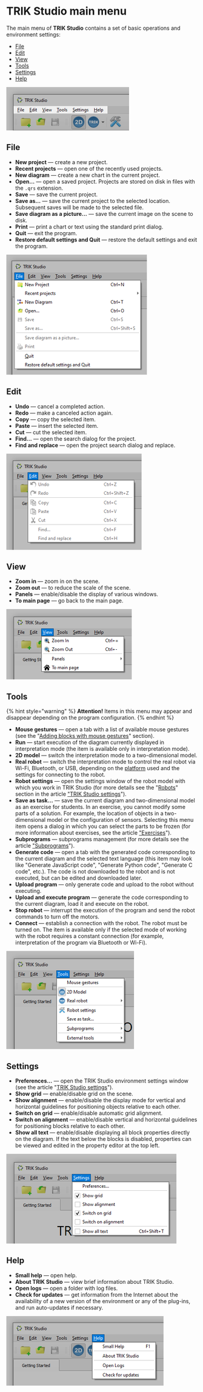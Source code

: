 # TRIK Studio main menu

The main menu of **TRIK Studio** contains a set of basic operations and environment settings:

* [File](main-menu.md#menu-file)
* [Edit](main-menu.md#menu-edit)
* [View](main-menu.md#menu-view)
* [Tools](main-menu.md#menu-tools)
* [Settings](main-menu.md#menu-settings)
* [Help](main-menu.md#menu-about)

![](<../../.gitbook/assets/05 1 en Main Menu 2.png>)

## File <a href="#menu-file" id="menu-file"></a>

* **New project** — create a new project.
* **Recent projects** — open one of the recently used projects.
* **New diagram** — create a new chart in the current project.
* **Open…** — open a saved project. Projects are stored on disk in files with the `.qrs` extension.
* **Save** — save the current project.
* **Save as…** — save the current project to the selected location. Subsequent saves will be made to the selected file.
* **Save diagram as a picture…** — save the current image on the scene to disk.
* **Print** — print a chart or text using the standard print dialog.
* **Quit** — exit the program.
* **Restore default settings and Quit** — restore the default settings and exit the program.

![](<../../.gitbook/assets/05 2 en Menu File 3.png>)

## Edit <a href="#menu-edit" id="menu-edit"></a>

* **Undo** — cancel a completed action.
* **Redo** — make a canceled action again.
* **Copy** — copy the selected item.
* **Paste** — insert the selected item.
* **Cut** — cut the selected item.
* **Find...** — open the search dialog for the project.
* **Find and replace** — open the project search dialog and replace.

![](<../../.gitbook/assets/05 3 en Menu Edit 3.png>)

## View <a href="#menu-view" id="menu-view"></a>

* **Zoom in** — zoom in on the scene.
* **Zoom out** — to reduce the scale of the scene.
* **Panels** — enable/disable the display of various windows.
* **To main page** — go back to the main page.

![](<../../.gitbook/assets/05 4 en Menu View 3.png>)

## Tools <a href="#menu-tools" id="menu-tools"></a>

{% hint style="warning" %}
**Attention!** Items in this menu may appear and disappear depending on the program configuration.
{% endhint %}

* **Mouse gestures** — open a tab with a list of available mouse gestures (see the "[Adding blocks with mouse gestures](../programming-visual/blocks-add-delete.md#mouse-gesture)" section).
* **Run** — start execution of the diagram currently displayed in interpretation mode (the item is available only in interpretation mode).
* **2D model** — switch the interpretation mode to a two-dimensional model.
* **Real robot** — switch the interpretation mode to control the real robot via Wi-Fi, Bluetooth, or USB, depending on the [platform](../about/#platforms) used and the settings for connecting to the robot.
* **Robot settings** — open the settings window of the robot model with which you work in TRIK Studio (for more details see the  "[Robots](../settings.md#robots)" section in the article ["TRIK Studio settings](../settings.md)").
* **Save as task…** — save the current diagram and two-dimensional model as an exercise for students. In an exercise, you cannot modify some parts of a solution. For example, the location of objects in a two-dimensional model or the configuration of sensors. Selecting this menu item opens a dialog in which you can select the parts to be frozen (for more information about exercises, see the article ["Exercises](../exercises.md)").
* **Subprograms** — subprograms management (for more details see the article ["Subprograms](../programming-visual/subprograms.md)").
* **Generate code** — open a tab with the generated code corresponding to the current diagram and the selected text language (this item may look like "Generate JavaScript code", "Generate Python code", "Generate C code", etc.). The code is not downloaded to the robot and is not executed, but can be edited and downloaded later.
* **Upload program** — only generate code and upload to the robot without executing.
* **Upload and execute program** — generate the code corresponding to the current diagram, load it and execute on the robot.
* **Stop robot** — interrupt the execution of the program and send the robot commands to turn off the motors.
* **Connect** — establish a connection with the robot. The robot must be turned on. The item is available only if the selected mode of working with the robot requires a constant connection (for example, interpretation of the program via Bluetooth or Wi-Fi).

![](<../../.gitbook/assets/05 5 en Menu Tools 3.png>)

## Settings <a href="#menu-settings" id="menu-settings"></a>

* **Preferences…** — open the TRIK Studio environment settings window (see the article "[TRIK Studio settings](../settings.md)").
* **Show grid** — enable/disable grid on the scene.
* **Show alignment** — enable/disable the display mode for vertical and horizontal guidelines for positioning objects relative to each other.
* **Switch on grid** — enable/disable automatic grid alignment.
* **Switch on alignment** — enable/disable vertical and horizontal guidelines for positioning blocks relative to each other.
* **Show all text** — enable/disable displaying all block properties directly on the diagram. If the text below the blocks is disabled, properties can be viewed and edited in the property editor at the top left.

![](<../../.gitbook/assets/05 6 en Menu Settings 3.png>)

## Help <a href="#menu-about" id="menu-about"></a>

* **Small help** — open help.
* **About TRIK Studio** — view brief information about TRIK Studio.
* **Open logs** — open a folder with log files.
* **Check for updates** — get information from the Internet about the availability of a new version of the environment or any of the plug-ins, and run auto-updates if necessary.

![](<../../.gitbook/assets/05 7 en Menu Help 3.png>)
